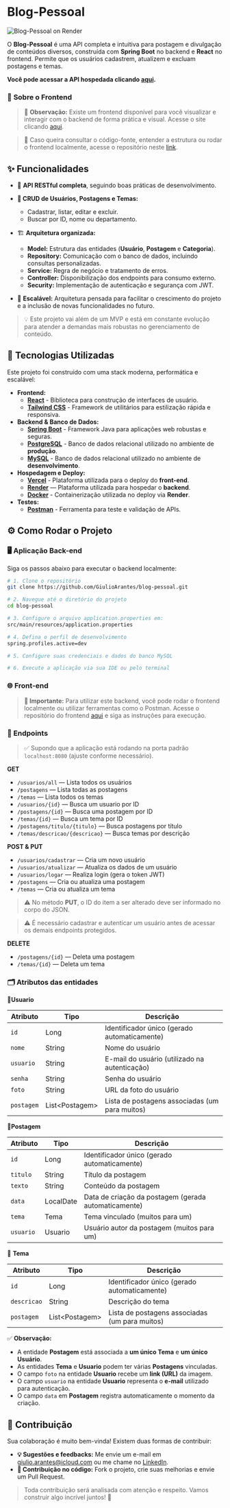 # Blog-Pessoal

![Blog-Pessoal on Render](https://i.postimg.cc/fTLSy2QP/Render-swagger.png)

O **Blog-Pessoal** é uma API completa e intuitiva para postagem e divulgação de conteúdos diversos, construída com **Spring Boot** no backend e **React** no frontend. Permite que os usuários cadastrem, atualizem e excluam postagens e temas.

**Você pode acessar a API hospedada clicando [aqui](https://blogpessoal-nngj.onrender.com/).**

### 🔗 **Sobre o Frontend**
>🔧 **Observação:** Existe um frontend disponível para você visualizar e interagir com o backend de forma prática e visual. Acesse o site clicando [aqui](https://blog-pessoal-frontend-bice.vercel.app/).

>📂 Caso queira consultar o código-fonte, entender a estrutura ou rodar o frontend localmente, acesse o repositório neste [link](https://github.com/GiulioArantes/blog-pessoal-frontend).

## ✨ Funcionalidades

* 🔗 **API RESTful completa**, seguindo boas práticas de desenvolvimento.
* **🔎 CRUD de Usuários, Postagens e Temas:**
    * Cadastrar, listar, editar e excluir.
    * Buscar por ID, nome ou departamento.

*  🏗️ **Arquitetura organizada:**
    * **Model:** Estrutura das entidades (**Usuário**, **Postagem** e **Categoria**).
    * **Repository:** Comunicação com o banco de dados, incluindo consultas personalizadas.
    * **Service:** Regra de negócio e tratamento de erros.
    * **Controller:** Disponibilização dos endpoints para consumo externo.
    * **Security:** Implementação de autenticação e segurança com JWT.
*  🚀 **Escalável:** Arquitetura pensada para facilitar o crescimento do projeto e a inclusão de novas funcionalidades no futuro.
> 💡 Este projeto vai além de um MVP e está em constante evolução para atender a demandas mais robustas no gerenciamento de conteúdo.

## 🚀 Tecnologias Utilizadas

Este projeto foi construído com uma stack moderna, performática e escalável:

* **Frontend:**
    * [**React**](https://reactjs.org/) - Biblioteca para construção de interfaces de usuário.
    * [**Tailwind CSS**](https://tailwindcss.com/) - Framework de utilitários para estilização rápida e responsiva.
* **Backend & Banco de Dados:**
    * [**Spring Boot**](https://spring.io/projects/spring-boot) - Framework Java para aplicações web robustas e seguras.
    * [**PostgreSQL**](https://www.postgresql.org/) - Banco de dados relacional utilizado no ambiente de **produção**.
    * [**MySQL**](https://www.mysql.com/) - Banco de dados relacional utilizado no ambiente de **desenvolvimento**.
* **Hospedagem e Deploy:**
    * [**Vercel**](https://vercel.com/) - Plataforma utilizada para o deploy do **front-end**.
    * [**Render**](https://render.com/) — Plataforma utilizada para hospedar o **backend**.
    * [**Docker**](https://www.docker.com/) - Containerização utilizada no deploy via **Render**.
* **Testes:**
    * [**Postman**](https://www.postman.com/) - Ferramenta para teste e validação de APIs.

## ⚙️ Como Rodar o Projeto

### 🖥️ Aplicação Back-end

Siga os passos abaixo para executar o backend localmente:

```bash
# 1. Clone o repositório
git clone https://github.com/GiulioArantes/blog-pessoal.git

# 2. Navegue até o diretório do projeto
cd blog-pessoal

# 3. Configure o arquivo application.properties em:
src/main/resources/application.properties

# 4. Defina o perfil de desenvolvimento
spring.profiles.active=dev

# 5. Configure suas credenciais e dados do banco MySQL

# 6. Execute a aplicação via sua IDE ou pelo terminal
```

### 🌐 Front-end

> **🔗 Importante:** Para utilizar este backend, você pode rodar o frontend localmente ou utilizar ferramentas como o Postman.
> Acesse o repositório do frontend [aqui](https://github.com/GiulioArantes/blog-pessoal-frontend) e siga as instruções para execução.

### 🔗 Endpoints

> ✅ Supondo que a aplicação está rodando na porta padrão `localhost:8080` (ajuste conforme necessário).

**GET**
* `/usuarios/all` — Lista todos os usuários  
* `/postagens` — Lista todas as postagens
* `/temas` — Lista todos os temas
* `/usuarios/{id}` — Busca um usuario por ID
* `/postagens/{id}` — Busca uma postagem por ID
* `/temas/{id}` — Busca um tema por ID
* `/postagens/titulo/{titulo}` — Busca postagens por título
* `/temas/descricao/{descricao}` — Busca temas por descrição

**POST & PUT**
* `/usuarios/cadastrar` — Cria um novo usuário
* `/usuarios/atualizar` — Atualiza os dados de um usuário
* `/usuarios/logar` — Realiza login (gera o token JWT)
* `/postagens` — Cria ou atualiza uma postagem
* `/temas` — Cria ou atualiza um tema

> ⚠️ No método **PUT**, o ID do item a ser alterado deve ser informado no corpo do JSON.

> ⚠️ É necessário cadastrar e autenticar um usuário antes de acessar os demais endpoints protegidos.

**DELETE**
* `/postagens/{id}` — Deleta uma postagem
* `/temas/{id}` — Deleta um tema

### 🗂️ Atributos das entidades

🔹**Usuario**

| Atributo        | Tipo              | Descrição                                      |
| --------------- | ----------------- | ---------------------------------------------- |
| `id`            | Long              | Identificador único (gerado automaticamente)   |
| `nome`          | String            | Nome do usuário                                |
| `usuario`       | String            | E-mail do usuário (utilizado na autenticação)  |
| `senha`         | String            | Senha do usuário                               |
| `foto`          | String            | URL da foto do usuário                         |
| `postagem`      | List\<Postagem>   | Lista de postagens associadas (um para muitos) |

🔹**Postagem**

| Atributo        | Tipo       | Descrição                                            |
| --------------- | ---------- | ---------------------------------------------------- |
| `id`            | Long       | Identificador único (gerado automaticamente)         |
| `titulo`        | String     | Título da postagem                                   |
| `texto`         | String     | Conteúdo da postagem                                 |
| `data`          | LocalDate  | Data de criação da postagem (gerada automaticamente) |
| `tema`          | Tema       | Tema vinculado (muitos para um)                      |
| `usuario`       | Usuario    | Usuário autor da postagem (muitos para um)           |

🔸 **Tema**

| Atributo     | Tipo            | Descrição                                      |
| ------------ | --------------- | ---------------------------------------------- |
| `id`         | Long            | Identificador único (gerado automaticamente)   |
| `descricao`  | String          | Descrição do tema                              |
| `postagem`   | List\<Postagem> | Lista de postagens associadas (um para muitos) |

✅ **Observação:**
* A entidade **Postagem** está associada a **um único Tema** e **um único Usuário**.
* As entidades **Tema** e **Usuario** podem ter várias **Postagens** vinculadas.
* O campo `foto` na entidade **Usuario** recebe um **link (URL)** da imagem.
* O campo `usuario` na entidade **Usuario** representa o **e-mail** utilizado para autenticação.
* O campo `data` em **Postagem** registra automaticamente o momento da criação.

## 🤝 Contribuição

Sua colaboração é muito bem-vinda! Existem duas formas de contribuir:

* **💡 Sugestões e feedbacks:** Me envie um e-mail em [giulio.arantes@icloud.com](giulio.arantes@icloud.com) ou me chame no [LinkedIn](https://www.linkedin.com/in/giulio-arantes/).
* **🔧 Contribuição no código:** Fork o projeto, crie suas melhorias e envie um Pull Request.

> Toda contribuição será analisada com atenção e respeito. Vamos construir algo incrível juntos! 💙
